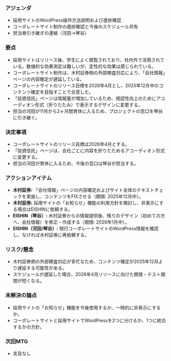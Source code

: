 ### アジェンダ
- 採用サイトのWordPress操作方法説明および進捗確認
- コーポレートサイト制作の進捗確認と今後のスケジュール共有
- 担当者引き継ぎの連絡（河田→琴谷）

### 要点
- 採用サイトはリリース後、学生によく閲覧されており、社内外で活用されている。数値的な効果測定は難しいが、定性的な効果は感じられている。
- コーポレートサイト制作は、木村証券側の外部検査対応により、「会社情報」ページの内容確定が遅延している。
- コーポレートサイトのリリース目標を2026年4月とし、2025年12月中のコンテンツ確定を目指すことで合意した。
- 「投資信託」ページは情報量が増加しているため、視認性向上のためにアコーディオン形式（折りたたみ）で表示するデザインに変更する。
- 担当の河田が11月から2ヶ月間育休に入るため、プロジェクトの窓口を琴谷に引き継ぐ。

### 決定事項
- コーポレートサイトのリリース目標は2026年4月とする。
- 「投資信託」ページは、会社ごとに内容を折りたためるアコーディオン形式に変更する。
- 担当の河田が育休に入るため、今後の窓口は琴谷が担当する。

### アクションアイテム
- **木村証券:** 「会社情報」ページの内容確定およびサイト全体のテキストチェックを実施し、コンテンツをFIXさせる（期限: 2025年12月中）。
- **木村証券:** 採用サイトの「お知らせ」機能の利用方針を検討し、非表示にする場合はEISHINに依頼する。
- **EISHIN（琴谷）:** 木村証券からの情報提供後、残りのデザイン（初めての方へ、会社情報）を修正・作成する（期限: 2026年1月中）。
- **EISHIN（河田/琴谷）:** 現行コーポレートサイトのWordPress情報を確認し、なければ木村証券に再依頼する。

### リスク/懸念
- 木村証券側の外部検査対応が多忙なため、コンテンツ確定が2025年12月より遅延する可能性がある。
- スケジュールが遅延した場合、2026年4月リリースに向けた開発・テスト期間が短くなる。

### 未解決の論点
- 採用サイトの「お知らせ」機能を今後使用するか、一時的に非表示にするか。
- コーポレートサイトと採用サイトでWordPressを2つに分けるか、1つに統合するかの方針。

### 次回MTG
- 言及なし